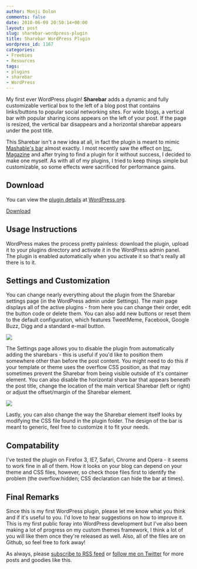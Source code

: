```yaml
---
author: Monji Dolon
comments: false
date: 2010-06-09 20:50:14+00:00
layout: post
slug: sharebar-wordpress-plugin
title: Sharebar WordPress Plugin
wordpress_id: 1167
categories:
- Freebies
- Resources
tags:
- plugins
- sharebar
- WordPress
---
```


My first ever WordPress plugin!  **Sharebar** adds a dynamic and fully customizable vertical box to the left of a blog post that contains links/buttons to popular social networking sites.  For wide blogs, a vertical bar with popular sharing icons appears on the left of your post.  If the page is resized, the vertical bar disappears and a horizontal sharebar appears under the post title.

This Sharebar isn't a new idea at all, in fact the plugin is meant to mimic [Mashable's bar](http://mashable.com/2010/06/08/feather-report/) almost exactly.  I most recently saw the effect on [Inc. Magazine](http://www.inc.com/) and after trying to find a plugin for it without success, I decided to make one myself.  As with all of my plugins, I tried to keep things simple but customizable, so some effects were sacrificed for performance gains.


## Download

You can view the [plugin details](http://wordpress.org/extend/plugins/sharebar/) at [WordPress.org](http://www.wordpress.org/).

<div class="download">
  <a href="http://wordpress.org/extend/plugins/sharebar/" class="primary">Download</a>
</div>


## Usage Instructions

WordPress makes the process pretty painless: download the plugin, upload it to your plugins directory and activate it in the WordPress admin panel.  The plugin is enabled automatically when you activate it so that's really all there is to it.


## Settings and Customization

You can change nearly everything about the plugin from the Sharebar settings page (in the WordPress admin under Settings).  The main page displays all of the active plugins - from here you can change their order, edit the button code or delete them.  You can also add new buttons or reset them to the default configuration, which features TweetMeme, Facebook, Google Buzz, Digg and a standard e-mail button.

![](http://devgrow.s3.amazonaws.com/assets/images/settings1.png)

The Settings page allows you to disable the plugin from automatically adding the sharebars - this is useful if you'd like to position them somewhere other than before the post content.  You might need to do this if your template or theme uses the overflow CSS position, as that may sometimes prevent the Sharebar from being visible outside of it's container element.  You can also disable the horizontal share bar that appears beneath the post title, change the location of the main vertical Sharebar (left or right) or adjust the offset/margin of the Sharebar element.

![](http://devgrow.s3.amazonaws.com/assets/images/settings2.png)

Lastly, you can also change the way the Sharebar element itself looks by modifying the CSS file found in the plugin folder.  The design of the bar is meant to generic, feel free to customize it to fit your needs.


## Compatability

I've tested the plugin on Firefox 3, IE7, Safari, Chrome and Opera - it seems to work fine in all of them.  How it looks on your blog can depend on your theme and CSS files, however, so check those files first to identify the problem (the overflow:hidden; CSS declaration can hide the bar at times).


## Final Remarks

Since this is my first WordPress plugin, please let me know what you think and if it's useful to you.  I'd love to hear suggestions on how to improve it.  This is my first public foray into WordPress development but I've also been making a lot of progress on my custom themes framework, I think a lot of you will like them once they're released as well.  Also, all of the files are on Github, so feel free to fork away!

As always, please [subscribe to RSS feed](http://feeds.feedburner.com/devgrow) or [follow me on Twitter](http://twitter.com/ThinkDevGrow) for more posts and goodies like this.